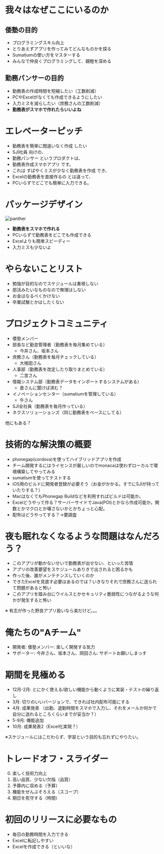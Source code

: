 # 我々はなぜここにいるのか
## 倭塾の目的
- プログラミングスキル向上
- とりあえずアプリを作ってみてどんなものかを探る
- Sumatiumの使い方をマスターする
- みんなで仲良くプログラミングして、親睦を深める

## 勤務パンサーの目的
- 勤務表の作成時間を短縮したい（工数削減）
- PCやExcelがなくても作成できるようにしたい
- 入力ミスを減らしたい（庶務さんの工数削減）
- **勤務表がスマホで作れたらいいよね**

# エレベーターピッチ
- 勤務表を簡単に間違いなく作成 したい
- SJI社員 向けの、
- 勤務パンサー というプロダクトは、
- 勤務表作成スマホアプリ です。
- これは すばやくミスが少なく勤務表を作成 でき、
- Excelの勤務表を直接作るの とは違って、
- PCいらずでどこでも簡単に入力できる。

# パッケージデザイン
![panther](/uploads/9dd79a8a4fa14cad90d280f9323542da/panther.jpg)
- **勤務表をスマホで作れる**
- PCいらずで勤務表をどこでも作成できる
- Excelよりも簡単スピーディー
- 入力ミスも少ないよ

# やらないことリスト
- 勉強が目的なのでスケジュールは重視しない
- 部活みたいなものなので無理はしない
- お金はなるべくかけない
- 卒業試験とかはしたくない

# プロジェクトコミュニティ
- 倭塾メンバー
- 部長など勤怠管理者（勤務表を毎月集めている）
  - 今井さん、坂本さん
- 庶務さん（勤務表を毎月チェックしている）
  - 大根田さん
- 人事部（勤務表を改定したり取りまとめている）
  - 二宮さん
- 情報システム部（勤務表データをインポートするシステムがある）
  - 倉さんに聞けば済む？
- イノベーションセンター（sumatiumを管理している）
  - 牛さん
- SJI全社員（勤務表を毎月作っている）
- ネクスソリューションズ（同じ勤務表をベースにしてる）

他にもある？

# 技術的な解決策の概要
- phonegap(cordova)を使ってハイブリッドアプリを作成
- チーム開発するにはライセンスが厳しいのでmonacaは使わずローカルで環境構築してやってみる
- sumatiumを使ってテストする
- iOS用のビルドに開発者登録が必要そう（お金がかかる。すでにSJIが持っていたりする？）
- MacはなくてもPhonegap Buildなどを利用すればビルドは可能か。
- Excelどうやって作る？サーバーサイドでJava(POI)とかなら作成可能か。関数とかマクロとか壊さないかとかちょっと心配。
- 配布はどうやってする？→要調査

# 夜も眠れなくなるような問題はなんだろう？
- このアプリが動かないせいで勤務表が出せない、といった苦情
- アプリの改善要望をスケジュールありきで出されると困るかも
- 作った後、誰がメンテナンスしていくのか
- できたExcelを見直す必要はあるのでは？いきなりそれで庶務さんに送られて問題があると怖い
- このアプリを踏み台にウイルスとかセキュリティ脆弱性につながるような何かが発生すると怖い

※ 有志が作った野良アプリ扱いなら楽だけど。。。

# 俺たちの"Aチーム"
- 開発者: 倭塾メンバー: 楽しく開発する気力
- サポーター: 今井さん、坂本さん、岡田さん: サポートお願いしまっす

# 期間を見極める
- 12月-2月: とにかく使える/欲しい機能から動くように実装・テストの繰り返し
- 3月: 切りのいいバージョンで、できれば社内配布可能にする
- 4月: 成果発表
（出勤、退勤時間をスマホで入力し、それをメールか何かで自分に送れるところくらいまでが妥当か？）
- 5-9月: 機能追加
- 10月: 成果発表2（Excel化実現？）

※スケジュールにはこだわらず、学習という目的も忘れずにやりたい。

# トレードオフ・スライダー
0. 楽しく技術力向上
1. 高い品質、少ない欠陥（品質）
2. 予算内に収める（予算）
3. 機能をぜんぶそろえる（スコープ）
4. 期日を死守する（時間）

# 初回のリリースに必要なもの
- 毎日の勤務時間を入力できる
- Excelに転記しやすい
- Excelを作成できる（といいな）
